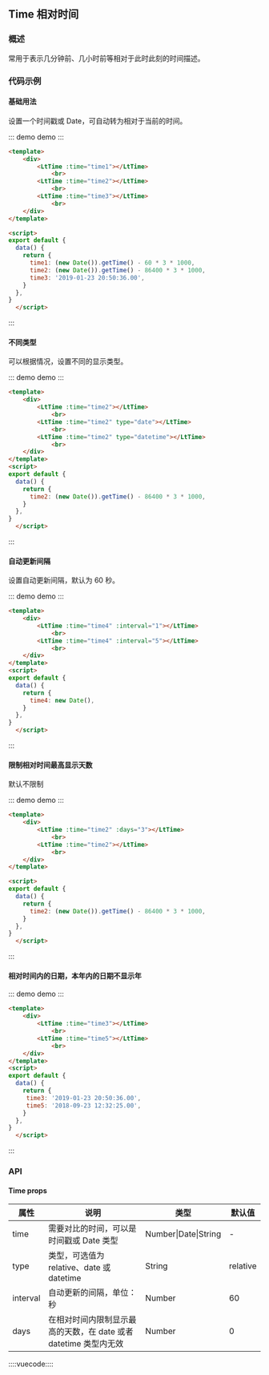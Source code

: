 ## Time 相对时间

### 概述

常用于表示几分钟前、几小时前等相对于此时此刻的时间描述。

### 代码示例

#### 基础用法

设置一个时间戳或 Date，可自动转为相对于当前的时间。


::: demo demo :::
```html
<template>
    <div>
        <LtTime :time="time1"></LtTime>
            <br>
        <LtTime :time="time2"></LtTime>
            <br>
        <LtTime :time="time3"></LtTime>
            <br>
    </div>
</template>

<script>
export default {
  data() {
    return {
      time1: (new Date()).getTime() - 60 * 3 * 1000,
      time2: (new Date()).getTime() - 86400 * 3 * 1000,
      time3: '2019-01-23 20:50:36.00',
    }
  },
}
  </script>
```
:::
#### 不同类型

可以根据情况，设置不同的显示类型。


::: demo demo :::
```html
<template>
    <div>
        <LtTime :time="time2"></LtTime>
            <br>
        <LtTime :time="time2" type="date"></LtTime>
            <br>
        <LtTime :time="time2" type="datetime"></LtTime>
            <br>
    </div>
</template>
<script>
export default {
  data() {
    return {
      time2: (new Date()).getTime() - 86400 * 3 * 1000,
    }
  },
}
  </script>
```

:::
#### 自动更新间隔 

设置自动更新间隔，默认为 60 秒。

::: demo demo :::
```html
<template>
    <div>
        <LtTime :time="time4" :interval="1"></LtTime>
            <br>
        <LtTime :time="time4" :interval="5"></LtTime>
            <br>
    </div>
</template>
<script>
export default {
  data() {
    return {
      time4: new Date(),
    }
  },
}
  </script>
```
:::
#### 限制相对时间最高显示天数 

默认不限制

::: demo demo :::
```html
<template>
    <div>
        <LtTime :time="time2" :days="3"></LtTime>
            <br>
        <LtTime :time="time2"></LtTime>
            <br>
    </div>
</template>

<script>
export default {
  data() {
    return {
      time2: (new Date()).getTime() - 86400 * 3 * 1000,
    }
  },
}
  </script>
```

:::
#### 相对时间内的日期，本年内的日期不显示年


::: demo demo :::
```html
<template>
    <div>
        <LtTime :time="time3"></LtTime>
            <br>
        <LtTime :time="time5"></LtTime>
            <br>
    </div>
</template>
<script>
export default {
  data() {
    return {
     time3: '2019-01-23 20:50:36.00',
     time5: '2018-09-23 12:32:25.00',
    }
  },
}
  </script>
```

:::
### API

#### Time props

属性|说明|类型|默认值
---|---|---|---
time|需要对比的时间，可以是时间戳或 Date 类型|Number\|Date\|String|-
type|类型，可选值为 relative、date 或 datetime|String|relative
interval|自动更新的间隔，单位：秒|Number|60
days|在相对时间内限制显示最高的天数，在 date 或者 datetime 类型内无效|Number|0


::::vuecode::::
<script>
export default {
  data() {
    return {
      time1: (new Date()).getTime() - 60 * 3 * 1000,
      time2: (new Date()).getTime() - 86400 * 3 * 1000,
      time3: '2019-01-23 20:50:36.00',
      time4: new Date(),
      time5: '2018-09-23 12:32:25.00',
    }
  },

}
</script>
